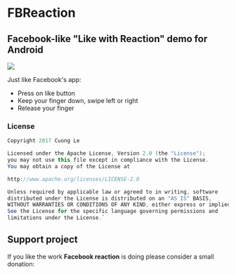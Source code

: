 # FBReaction

## Facebook-like "Like with Reaction" demo for Android


![](https://github.com/dbof10/FBReaction/blob/master/assets/demo.gif)  

Just like Facebook's app:
- Press on like button
- Keep your finger down, swipe left or right
- Release your finger

### License

```java
Copyright 2017 Cuong Le  

Licensed under the Apache License, Version 2.0 (the "License"); 
you may not use this file except in compliance with the License. 
You may obtain a copy of the License at  

http://www.apache.org/licenses/LICENSE-2.0  

Unless required by applicable law or agreed to in writing, software 
distributed under the License is distributed on an "AS IS" BASIS, 
WITHOUT WARRANTIES OR CONDITIONS OF ANY KIND, either express or implied. 
See the License for the specific language governing permissions and 
limitations under the License.`
```
## Support project

If you like the work **Facebook reaction** is doing please consider a small donation:
